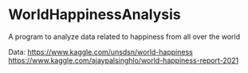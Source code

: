 # WorldHappinessAnalysis
A program to analyze data related to happiness from all over the world

Data:
https://www.kaggle.com/unsdsn/world-happiness
https://www.kaggle.com/ajaypalsinghlo/world-happiness-report-2021
